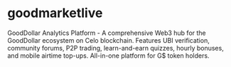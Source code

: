 # goodmarketlive
GoodDollar Analytics Platform - A comprehensive Web3 hub for the GoodDollar ecosystem on Celo blockchain. Features UBI verification, community forums, P2P trading, learn-and-earn quizzes, hourly bonuses, and mobile airtime top-ups. All-in-one platform for G$ token holders.
